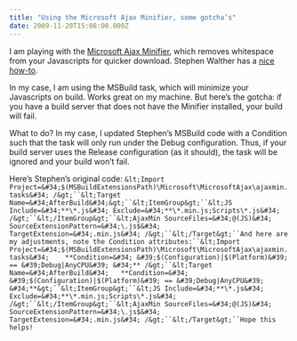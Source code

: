 ```yaml
---
title: "Using the Microsoft Ajax Minifier, some gotcha’s"
date: 2009-11-20T15:08:00.000Z
---
```


I am playing with the [Microsoft Ajax Minifier](http://aspnet.codeplex.com/Release/ProjectReleases.aspx?ReleaseId=35893), which removes whitespace from your Javascripts for quicker download. Stephen Walther has a [nice how-to](http://stephenwalther.com/blog/archive/2009/10/16/using-the-new-microsoft-ajax-minifier.aspx).

In my case, I am using the MSBuild task, which will minimize your Javascripts on build. Works great on my machine. But here’s the gotcha: if you have a build server that does not have the Minifier installed, your build will fail.

What to do? In my case, I updated Stephen’s MSBuild code with a Condition such that the task will only run under the Debug configuration. Thus, if your build server uses the Release configuration (as it should), the task will be ignored and your build won’t fail.

Here’s Stephen’s original code:
`&lt;Import Project=&#34;$(MSBuildExtensionsPath)\Microsoft\MicrosoftAjax\ajaxmin.tasks&#34; /&gt;``&lt;Target Name=&#34;AfterBuild&#34;&gt;``&lt;ItemGroup&gt;``&lt;JS Include=&#34;**\*.js&#34; Exclude=&#34;**\*.min.js;Scripts\*.js&#34; /&gt;``&lt;/ItemGroup&gt;``&lt;AjaxMin SourceFiles=&#34;@(JS)&#34; SourceExtensionPattern=&#34;\.js$&#34; TargetExtension=&#34;.min.js&#34; /&gt;``&lt;/Target&gt;``And here are my adjustments, note the Condition attributes:``&lt;Import Project=&#34;$(MSBuildExtensionsPath)\Microsoft\MicrosoftAjax\ajaxmin.tasks&#34;   
 **Condition=&#34; &#39;$(Configuration)|$(Platform)&#39; == &#39;Debug|AnyCPU&#39; &#34;** /&gt;``&lt;Target Name=&#34;AfterBuild&#34;  
 **Condition=&#34; &#39;$(Configuration)|$(Platform)&#39; == &#39;Debug|AnyCPU&#39; &#34;**&gt;``&lt;ItemGroup&gt;``&lt;JS Include=&#34;**\*.js&#34; Exclude=&#34;**\*.min.js;Scripts\*.js&#34; /&gt;``&lt;/ItemGroup&gt;``&lt;AjaxMin SourceFiles=&#34;@(JS)&#34; SourceExtensionPattern=&#34;\.js$&#34; TargetExtension=&#34;.min.js&#34; /&gt;``&lt;/Target&gt;``Hope this helps!`
